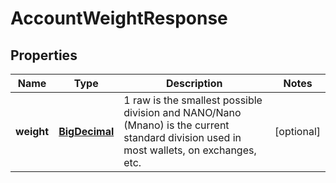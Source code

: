 

# AccountWeightResponse

## Properties

Name | Type | Description | Notes
------------ | ------------- | ------------- | -------------
**weight** | [**BigDecimal**](BigDecimal.md) | 1 raw is the smallest possible division and NANO/Nano (Mnano) is the current standard division used in most wallets, on exchanges, etc. |  [optional]



